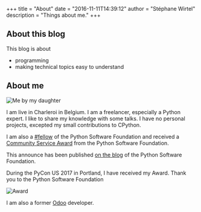 +++
title = "About"
date = "2016-11-11T14:39:12"
author = "Stéphane Wirtel"
description = "Things about me."
+++

## About this blog

This blog is about

* programming
* making technical topics easy to understand

## About me

![Me by my daughter](/me-draw.png)

I am live in Charleroi in Belgium. I am a freelancer, especially a Python
expert. I like to share my knowledge with some talks. I have no personal
projects, excepted my small contributions to CPython.

I am also a [#fellow](https://www.python.org/psf/members/) of the Python
Software Foundation and received a [Community Service
Award](https://www.python.org/community/awards/psf-awards/#june-2016) from the
Python Software Foundation.

This announce has been published [on the
blog](http://pyfound.blogspot.be/2016/08/in-beginning-there-was-one-python-group.html)
of the Python Software Foundation.

During the PyCon US 2017 in Portland, I have received my Award.  Thank you to
the Python Software Foundation

![Award](https://pbs.twimg.com/media/DAXg5FuUIAAohWd.jpg)

I am also a former [Odoo](https://www.odoo.com) developer.
